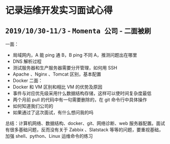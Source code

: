 # 记录运维开发实习面试心得

## <kbd>2019/10/30-11/3</kbd> -  <kbd>Momenta 公司</kbd> - <kbd>二面被刷</kbd>

一面：
* 局域网内，A 能 ping 通 B，B ping 不同 A，推测问题出在哪里
* DNS 解析过程
* 测试服务器和生产服务器需要分开管理，如何用 SSH 
* Apache 、Nginx 、Tomcat 区别，基本配置
* Docker 
二面：
* Docker 和 VM 区别和相比 VM 的优势及原因
* 事件与对应优先级采用什么数据结构存储，这样可以使时间复杂度最低
* 两个月前 pull 的代码中有一句需要删除的，在 git 命令行中具体操作
* 如何知道我们公司的
* 如果通过了这次面试，有什么想问我的吗

总结：计算机网络、数据结构、docker、git、网络诊断、web 服务器配置。面试有很多基础问题，反而没有关于 Zabbix 、Slatstack 等等的问题，要重视基础，加强 shell、python、Linux 运维命令的练习
